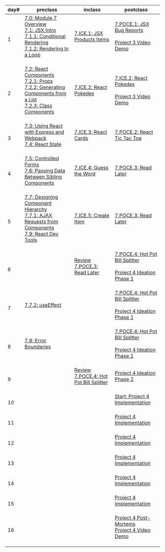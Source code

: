|day#|preclass|inclass|postclass|
| --- | --- | --- | --- |
|1|[7.0: Module 7 Overview](day1/preclass/7.0-module-7-overview.md)<br>[7.1: JSX Intro](day1/preclass/7.1-jsx-intro.md)<br>[7.1.1: Conditional Rendering](day1/preclass/7.1.1-conditional-rendering.md)<br>[7.1.2: Rendering In a Loop](day1/preclass/7.1.2-rendering-in-a-loop.md)<br><br>|[7.ICE.1: JSX Products Items](day1/inclass/7.ice.1-product-rendering.md)<br><br>|[7.POCE.1: JSX Bug Reports](day1/postclass/7.poce.1-bugs.md)<br><br>[Project 3 Video Demo](day1/postclass/project-3-full-stack-game.md)<br><br>|
|2|[7.2: React Components](day2/preclass/7.2-react-components.md)<br>[7.2.1: Props](day2/preclass/7.2.1-props.md)<br>[7.2.2: Generating Components from a List](day2/preclass/7.2.2-generating-components-from-a-list.md)<br>[7.2.3: Class Components](day2/preclass/7.2.3-class-components.md)<br><br>|[7.ICE.2: React Pokedex](day2/inclass/7.ice.2-pokedex.md)<br><br>|[7.ICE.2: React Pokedex](day2/postclass/7.ice.2-pokedex.md)<br><br>[Project 3 Video Demo](day2/postclass/project-3-full-stack-game.md)<br><br>|
|3|[7.3: Using React with Express and Webpack](day3/preclass/7.3-using-react-with-express-and-webpack.md)<br>[7.4: React State](day3/preclass/7.4-react-state.md)<br><br>|[7.ICE.3: React Cards](day3/inclass/7.ice.3-react-cards.md)<br><br>|[7.POCE.2: React Tic Tac Toe](day3/postclass/7.poce.2-react-tic-tac-toe.md)<br><br>|
|4|[7.5: Controlled Forms](day4/preclass/7.5-controlled-forms.md)<br>[7.6: Passing Data Between Sibling Components](day4/preclass/7.6-passing-data-between-sibling-components.md)<br><br>|[7.ICE.4: Guess the Word](day4/inclass/7.ice.4-guess-the-word.md)<br><br>|[7.POCE.3: Read Later](day4/postclass/7.poce.3-read-later.md)<br><br>|
|5|[7.7: Designing Component Hierarchy](day5/preclass/7.7-designing-component-hierarchy.md)<br>[7.7.1: AJAX Requests from Components](day5/preclass/7.7.1-ajax-requests-from-components.md)<br>[7.9: React Dev Tools](day5/preclass/7.9-react-dev-tools.md)<br><br>|[7.ICE.5: Create Item](day5/inclass/7.ice.5-create-item.md)<br><br>|[7.POCE.3: Read Later](day5/postclass/7.poce.3-read-later.md)<br><br>|
|6|<br>|[Review 7.POCE.3: Read Later](day6/inclass/7.poce.3-read-later.md)<br><br>|[7.POCE.4: Hot Pot Bill Splitter](day6/postclass/7.poce.4-hot-pot-bill-splitter.md)<br><br>[Project 4 Ideation Phase 1](day6/postclass/project-4-full-stack-react-app.md)<br><br>|
|7|[7.7.2: useEffect](day7/preclass/7.7.2-useeffect.md)<br><br>|<br>|[7.POCE.4: Hot Pot Bill Splitter](day7/postclass/7.poce.4-hot-pot-bill-splitter.md)<br><br>[Project 4 Ideation Phase 1](day7/postclass/project-4-full-stack-react-app.md)<br><br>|
|8|[7.8: Error Boundaries](day8/preclass/7.8-error-boundaries.md)<br><br>|<br>|[7.POCE.4: Hot Pot Bill Splitter](day8/postclass/7.poce.4-hot-pot-bill-splitter.md)<br><br>[Project 4 Ideation Phase 1](day8/postclass/project-4-full-stack-react-app.md)<br><br>|
|9|<br>|[Review 7.POCE.4: Hot Pot Bill Splitter](day9/inclass/course-methodology.md)<br><br>|[Project 4 Ideation Phase 2](day9/postclass/project-4-full-stack-react-app.md)<br><br>|
|10|<br>|<br>|[Start: Project 4 Implementation](day10/postclass/project-4-full-stack-react-app.md)<br><br>|
|11|<br>|<br>|[Project 4 Implementation](day11/postclass/project-4-full-stack-react-app.md)<br><br>|
|12|<br>|<br>|[Project 4 Implementation](day12/postclass/project-4-full-stack-react-app.md)<br><br>|
|13|<br>|<br>|[Project 4 Implementation](day13/postclass/project-4-full-stack-react-app.md)<br><br>|
|14|<br>|<br>|[Project 4 Implementation](day14/postclass/project-4-full-stack-react-app.md)<br><br>|
|15|<br>|<br>|[Project 4 Implementation](day15/postclass/project-4-full-stack-react-app.md)<br><br>|
|16|<br>|<br>|[Project 4 Post-Mortems](day16/postclass/course-methodology.md)<br>[Project 4 Video Demo](day16/postclass/project-4-full-stack-react-app.md)<br><br>|

